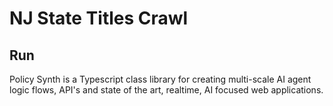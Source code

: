 # NJ State Titles Crawl

## Run

Policy Synth is a Typescript class library for creating multi-scale AI agent logic flows, API's and state of the art, realtime, AI focused web applications.


